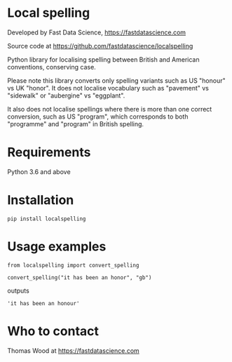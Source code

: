# Local spelling

Developed by Fast Data Science, https://fastdatascience.com

Source code at https://github.com/fastdatascience/localspelling

Python library for localising spelling between British and American conventions, conserving case.

Please note this library converts only spelling variants such as US "honour" vs UK "honor".
It does not localise vocabulary such as "pavement" vs "sidewalk" or "aubergine" vs "eggplant".

It also does not localise spellings where there is more than one correct conversion, such as US "program",
which corresponds to both "programme" and "program" in British spelling.

# Requirements

Python 3.6 and above

# Installation

```
pip install localspelling
```

# Usage examples

```
from localspelling import convert_spelling

convert_spelling("it has been an honor", "gb")
```

outputs

```
'it has been an honour'
```

# Who to contact

Thomas Wood at https://fastdatascience.com
